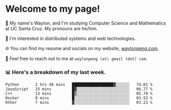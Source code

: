 # Welcome to my page! 

👋 My name's Waylon, and I'm studying Computer Science and Mathematics at UC Santa Cruz. My pronouns are he/him. 

💭 I'm interested in distributed systems and web technologies.

🌐 You can find my resume and socials on my website, [waylonpeng.com](https://www.waylonpeng.com).

📧 Feel free to reach out to me at `waylonpeng (at) gmail (dot) com`.

### 📊 Here's a breakdown of my last week.

<!--START_SECTION:waka-->
```text
Python       2 hrs 48 mins   ██████████████████▓░░░░░░   74.01 % 
JavaScript   15 mins         █▓░░░░░░░░░░░░░░░░░░░░░░░   06.77 % 
C++          13 mins         █▒░░░░░░░░░░░░░░░░░░░░░░░   05.79 % 
Docker       8 mins          █░░░░░░░░░░░░░░░░░░░░░░░░   03.52 % 
Other        7 mins          ▓░░░░░░░░░░░░░░░░░░░░░░░░   03.23 % 
```
<!--END_SECTION:waka-->
